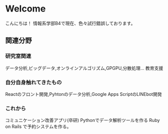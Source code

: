 # Welcome
こんにちは！
情報系学部B4で現在、色々試行錯誤しております。

## 関連分野
### 研究室関連
データ分析,ビッグデータ,オンラインアルゴリズム,GPGPU,分散処理...
教育支援
### 自分自身触れてきたもの
Reactのフロント開発,Pyhtonのデータ分析,Google Apps ScriptのLINEbot開発
### これから
コミュニケーション改善アプリ(卒研)
Pythonでデータ解析ツールを作る
Ruby on Rails で予約システムを作る。
